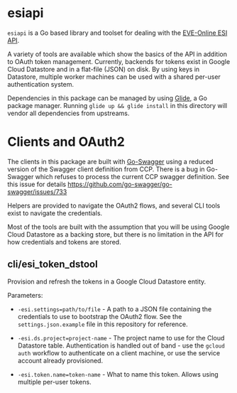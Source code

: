 # esiapi

`esiapi` is a Go based library and toolset for dealing with the
[EVE-Online ESI API](https://esi.tech.ccp.is/latest/).

A variety of tools are available which show the basics of the API in
addition to OAuth token management. Currently, backends for tokens
exist in Google Cloud Datastore and in a flat-file (JSON) on disk. By
using keys in Datastore, multiple worker machines can be used with a
shared per-user authentication system.

Dependencies in this package can be managed by
using [Glide](http://glide.sh), a Go package manager. Running `glide
up && glide install` in this directory will vendor all dependencies
from upstreams.

# Clients and OAuth2

The clients in this package are built
with [Go-Swagger](https://github.com/go-swagger/go-swagger) using a
reduced version of the Swagger client definition from CCP. There is a
bug in Go-Swagger which refuses to process the current CCP swagger
definition. See this issue for details
https://github.com/go-swagger/go-swagger/issues/733

Helpers are provided to navigate the OAuth2 flows, and several CLI
tools exist to navigate the credentials.

Most of the tools are built with the assumption that you will be using
Google Cloud Datastore as a backing store, but there is no limitation
in the API for how credentials and tokens are stored.

## cli/esi_token_dstool

Provision and refresh the tokens in a Google Cloud Datastore entity. 

Parameters:

 * `-esi.settings=path/to/file` - A path to a JSON file containing the credentials
   to use to bootstrap the OAuth2 flow. See the
   `settings.json.example` file in this repository for reference.
   
 * `-esi.ds.project=project-name` - The project name to use for the
   Cloud Datastore table. Authentication is handled out of band - use
   the `gcloud auth` workflow to authenticate on a client machine, or
   use the service account already provisioned. 
   
 * `-esi.token.name=token-name` - What to name this token. Allows
   using multiple per-user tokens.
